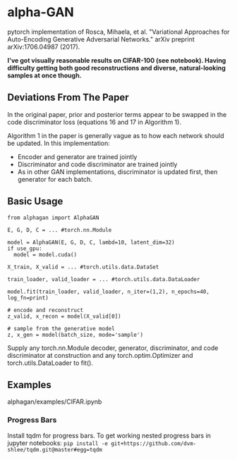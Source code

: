 # alpha-GAN
pytorch implementation of Rosca, Mihaela, et al. "Variational Approaches for Auto-Encoding Generative Adversarial Networks." arXiv preprint arXiv:1706.04987 (2017).

**I've got visually reasonable results on CIFAR-100 (see notebook). Having difficulty getting both good reconstructions and diverse, natural-looking samples at once though.**

## Deviations From The Paper

In the original paper, prior and posterior terms appear to be swapped in the code discriminator loss (equations 16 and 17 in Algorithm 1).

Algorithm 1 in the paper is generally vague as to how each network should be updated. In this implementation:

- Encoder and generator are trained jointly
- Discriminator and code discriminator are trained jointly
- As in other GAN implementations, discriminator is updated first, then generator for each batch.

## Basic Usage

```#
from alphagan import AlphaGAN

E, G, D, C = ... #torch.nn.Module

model = AlphaGAN(E, G, D, C, lambd=10, latent_dim=32)
if use_gpu:
  model = model.cuda()

X_train, X_valid = ... #torch.utils.data.DataSet

train_loader, valid_loader = ... #torch.utils.data.DataLoader

model.fit(train_loader, valid_loader, n_iter=(1,2), n_epochs=40, log_fn=print)

# encode and reconstruct
z_valid, x_recon = model(X_valid[0])

# sample from the generative model
z, x_gen = model(batch_size, mode='sample')
```

Supply any torch.nn.Module decoder, generator, discriminator, and code discriminator at construction and any torch.optim.Optimizer and torch.utils.DataLoader to fit().

## Examples

alphagan/examples/CIFAR.ipynb

### Progress Bars

Install tqdm for progress bars. To get working nested progress bars in jupyter notebooks: `pip install -e git+https://github.com/dvm-shlee/tqdm.git@master#egg=tqdm`
